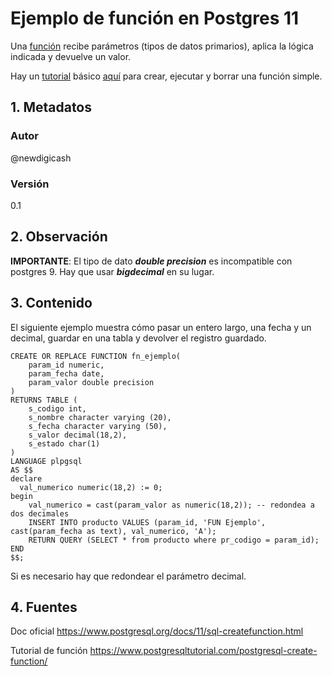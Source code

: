 # Ejemplo de función en Postgres 11
Una [función][defFuncion] recibe parámetros (tipos de datos primarios), aplica la lógica indicada y devuelve un valor.

Hay un [tutorial][tutoBasico] básico [aquí][tutoBasico] para crear, ejecutar y borrar una función simple.

## 1. Metadatos

### Autor
@newdigicash
### Versión
0.1

## 2. Observación

__IMPORTANTE__: El tipo de dato ***double precision*** es incompatible con postgres 9. 
Hay que usar ***bigdecimal*** en su lugar.

## 3. Contenido 
El siguiente ejemplo muestra cómo pasar un entero largo, una fecha y un decimal, 
guardar en una tabla y devolver el registro guardado.
~~~
CREATE OR REPLACE FUNCTION fn_ejemplo(
	param_id numeric,
	param_fecha date,
	param_valor double precision
)
RETURNS TABLE (
	s_codigo int,
	s_nombre character varying (20),
	s_fecha character varying (50),
	s_valor decimal(18,2),
	s_estado char(1)
)
LANGUAGE plpgsql 
AS $$
declare
  val_numerico numeric(18,2) := 0;
begin
	val_numerico = cast(param_valor as numeric(18,2)); -- redondea a dos decimales
	INSERT INTO producto VALUES (param_id, 'FUN Ejemplo', cast(param_fecha as text), val_numerico, 'A');
	RETURN QUERY (SELECT * from producto where pr_codigo = param_id);
END
$$;
~~~
Si es necesario hay que redondear el parámetro decimal.

## 4. Fuentes
Doc oficial <https://www.postgresql.org/docs/11/sql-createfunction.html>

Tutorial de función <https://www.postgresqltutorial.com/postgresql-create-function/>

[//]: # (referencias citadas)
[defFuncion]: https://www.postgresql.org/docs/11/sql-createfunction.html
[tutoBasico]: https://todopostgresql.com/manejando-funciones-en-postgresql/
